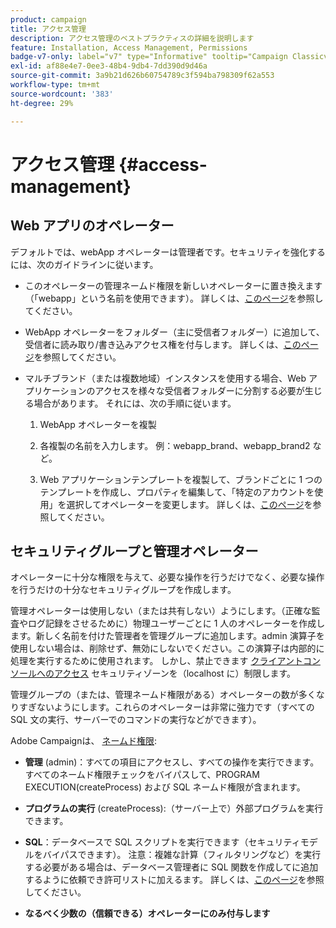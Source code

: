 ```yaml
---
product: campaign
title: アクセス管理
description: アクセス管理のベストプラクティスの詳細を説明します
feature: Installation, Access Management, Permissions
badge-v7-only: label="v7" type="Informative" tooltip="Campaign Classicv7 にのみ適用"
exl-id: af88e4e7-0ee3-48b4-9db4-7dd390d9d46a
source-git-commit: 3a9b21d626b60754789c3f594ba798309f62a553
workflow-type: tm+mt
source-wordcount: '383'
ht-degree: 29%

---
```


# アクセス管理 {#access-management}



## Web アプリのオペレーター

デフォルトでは、webApp オペレーターは管理者です。セキュリティを強化するには、次のガイドラインに従います。

* このオペレーターの管理ネームド権限を新しいオペレーターに置き換えます（「webapp」という名前を使用できます）。 詳しくは、[このページ](../../platform/using/access-management.md)を参照してください。

* WebApp オペレーターをフォルダー（主に受信者フォルダー）に追加して、受信者に読み取り/書き込みアクセス権を付与します。 詳しくは、[このページ](../../platform/using/access-management.md)を参照してください。

* マルチブランド（または複数地域）インスタンスを使用する場合、Web アプリケーションのアクセスを様々な受信者フォルダーに分割する必要が生じる場合があります。 それには、次の手順に従います。

   1. WebApp オペレーターを複製

   1. 各複製の名前を入力します。 例：webapp_brand、webapp_brand2 など。

   1. Web アプリケーションテンプレートを複製して、ブランドごとに 1 つのテンプレートを作成し、プロパティを編集して、「特定のアカウントを使用」を選択してオペレーターを変更します。  詳しくは、[このページ](../../web/using/defining-web-forms-properties.md)を参照してください。

## セキュリティグループと管理オペレーター

オペレーターに十分な権限を与えて、必要な操作を行うだけでなく、必要な操作を行うだけの十分なセキュリティグループを作成します。

管理オペレーターは使用しない（または共有しない）ようにします。（正確な監査やログ記録をさせるために）物理ユーザーごとに 1 人のオペレーターを作成します。新しく名前を付けた管理者を管理グループに追加します。admin 演算子を使用しない場合は、削除せず、無効にしないでください。この演算子は内部的に処理を実行するために使用されます。 しかし、禁止できます [クライアントコンソールへのアクセス](../../platform/using/access-management.md) セキュリティゾーンを（localhost に）制限します。

管理グループの（または、管理ネームド権限がある）オペレーターの数が多くなりすぎないようにします。これらのオペレーターは非常に強力です（すべての SQL 文の実行、サーバーでのコマンドの実行などができます）。

Adobe Campaignは、 [ネームド権限](../../platform/using/access-management.md#named-rights):

* **管理** (admin)：すべての項目にアクセスし、すべての操作を実行できます。すべてのネームド権限チェックをバイパスして、PROGRAM EXECUTION(createProcess) および SQL ネームド権限が含まれます。

* **プログラムの実行** (createProcess):（サーバー上で）外部プログラムを実行できます。

* **SQL**：データベースで SQL スクリプトを実行できます（セキュリティモデルをバイパスできます）。 注意：複雑な計算（フィルタリングなど）を実行する必要がある場合は、データベース管理者に SQL 関数を作成してに追加するように依頼でき許可リストに加えるます。 詳しくは、[このページ](../../installation/using/scripting-coding-guidelines.md)を参照してください。

* **なるべく少数の（信頼できる）オペレーターにのみ付与します**
